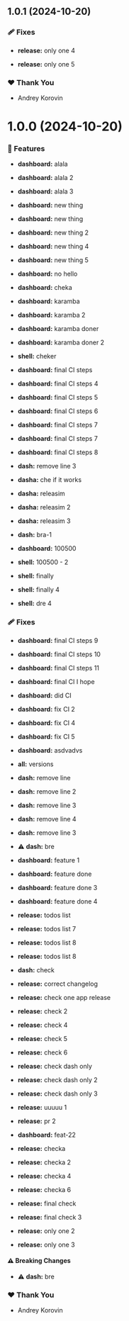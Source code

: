 ## 1.0.1 (2024-10-20)


### 🩹 Fixes

- **release:** only one 4

- **release:** only one 5


### ❤️  Thank You

- Andrey Korovin

# 1.0.0 (2024-10-20)


### 🚀 Features

- **dashboard:** alala

- **dashboard:** alala 2

- **dashboard:** alala 3

- **dashboard:** new thing

- **dashboard:** new thing

- **dashboard:** new thing 2

- **dashboard:** new thing 4

- **dashboard:** new thing 5

- **dashboard:** no hello

- **dashboard:** cheka

- **dashboard:** karamba

- **dashboard:** karamba 2

- **dashboard:** karamba doner

- **dashboard:** karamba doner 2

- **shell:** cheker

- **dashboard:** final CI steps

- **dashboard:** final CI steps 4

- **dashboard:** final CI steps 5

- **dashboard:** final CI steps 6

- **dashboard:** final CI steps 7

- **dashboard:** final CI steps 7

- **dashboard:** final CI steps 8

- **dash:** remove line 3

- **dasha:** che if it works

- **dasha:** releasim

- **dasha:** releasim 2

- **dasha:** releasim 3

- **dash:** bra-1

- **dashboard:** 100500

- **shell:** 100500 - 2

- **shell:** finally

- **shell:** finally 4

- **shell:** dre 4


### 🩹 Fixes

- **dashboard:** final CI steps 9

- **dashboard:** final CI steps 10

- **dashboard:** final CI steps 11

- **dashboard:** final CI I hope

- **dashboard:** did CI

- **dashboard:** fix CI 2

- **dashboard:** fix CI 4

- **dashboard:** fix CI 5

- **dashboard:** asdvadvs

- **all:** versions

- **dash:** remove line

- **dash:** remove line 2

- **dash:** remove line 3

- **dash:** remove line 4

- **dash:** remove line 3

- ⚠️  **dash:** bre

- **dashboard:** feature 1

- **dashboard:** feature done

- **dashboard:** feature done 3

- **dashboard:** feature done 4

- **release:** todos list

- **release:** todos list 7

- **release:** todos list 8

- **release:** todos list 8

- **dash:** check

- **release:** correct changelog

- **release:** check one app release

- **release:** check 2

- **release:** check 4

- **release:** check 5

- **release:** check 6

- **release:** check dash only

- **release:** check dash only 2

- **release:** check dash only 3

- **release:** uuuuu 1

- **release:** pr 2

- **dashboard:** feat-22

- **release:** checka

- **release:** checka 2

- **release:** checka 4

- **release:** checka 6

- **release:** final check

- **release:** final check 3

- **release:** only one 2

- **release:** only one 3


#### ⚠️  Breaking Changes

- ⚠️  **dash:** bre

### ❤️  Thank You

- Andrey Korovin
